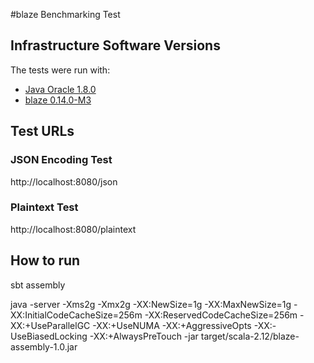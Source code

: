 #blaze Benchmarking Test

## Infrastructure Software Versions
The tests were run with:

* [Java Oracle 1.8.0](http://www.oracle.com/technetwork/java/javase)
* [blaze 0.14.0-M3](https://github.com/http4s/blaze/)

## Test URLs
### JSON Encoding Test

http://localhost:8080/json

### Plaintext Test

http://localhost:8080/plaintext

## How to run
sbt assembly

java -server -Xms2g -Xmx2g -XX:NewSize=1g -XX:MaxNewSize=1g -XX:InitialCodeCacheSize=256m -XX:ReservedCodeCacheSize=256m -XX:+UseParallelGC -XX:+UseNUMA -XX:+AggressiveOpts -XX:-UseBiasedLocking -XX:+AlwaysPreTouch -jar target/scala-2.12/blaze-assembly-1.0.jar

